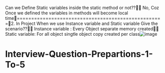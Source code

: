 Can we Define Static variables inside the static method or not??  No, Coz Once we defined the variables in methods will become local time===================================================2. In Project When we use Instance variable and Static variable Give the scenario??  Instance variable : Every Object separate memory created  Static variable: For all object singtle object copy created per class![image](https://github.com/SoniNishaJD/Interview-Question-Prepartions-1-To-5/assets/123350510/492dc4ac-55fa-40c5-b2cc-030ddaae546c)
# Interview-Question-Prepartions-1-To-5

